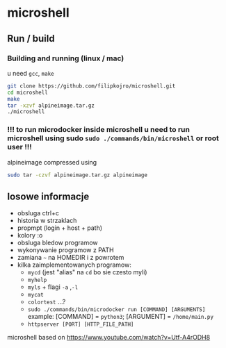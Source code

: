 # microshell

## Run / build

### Building and running (linux / mac)
u need `gcc`, `make`
```sh
git clone https://github.com/filipkojro/microshell.git
cd microshell
make
tar -xzvf alpineimage.tar.gz
./microshell
```
### !!! to run microdocker inside microshell u need to run microshell using sudo `sudo ./commands/bin/microshell` or root user !!!

alpineimage compressed using
```sh
sudo tar -czvf alpineimage.tar.gz alpineimage
```

## losowe informacje
- obsluga ctrl+c
- historia w strzaklach
- propmpt (login + host + path)
- kolory :o
- obsluga bledow programow
- wykonywanie programow z PATH
- zamiana `~` na HOMEDIR i z powrotem
- kilka zaimplementowanych programow:
    - `mycd` (jest "alias" na `cd` bo sie czesto myli)
    - `myhelp`
    - `myls`  + flagi `-a` ,`-l`
    - `mycat`
    - `colortest` ...?
    - `sudo ./commands/bin/microdocker run [COMMAND] [ARGUMENTS]` example: [COMMAND] = `python3`; [ARGUMENT] = `/home/main.py`
    - `httpserver [PORT] [HTTP_FILE_PATH]`

microshell based on https://www.youtube.com/watch?v=Utf-A4rODH8